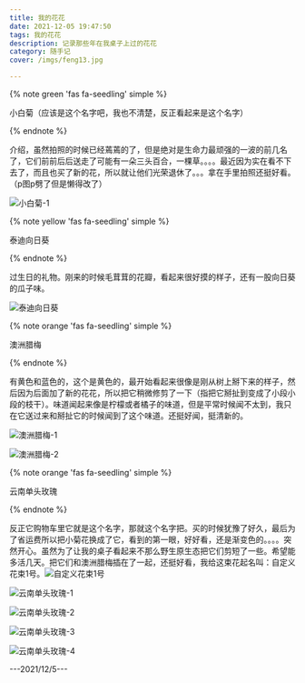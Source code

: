 ```yaml
---
title: 我的花花
date: 2021-12-05 19:47:50
tags: 我的花花
description: 记录那些年在我桌子上过的花花
category: 随手记
cover: /imgs/feng13.jpg

---
```


{% note green 'fas fa-seedling' simple %}

小白菊（应该是这个名字吧，我也不清楚，反正看起来是这个名字）

{% endnote %}

介绍，虽然拍照的时候已经蔫蔫的了，但是绝对是生命力最顽强的一波的前几名了，它们前前后后送走了可能有一朵三头百合，一棵草。。。。最近因为实在看不下去了，而且也买了新的花，所以就让他们光荣退休了。。。拿在手里拍照还挺好看。（p图p劈了但是懒得改了）

![小白菊-1](小白菊-1.jpg)

{% note yellow 'fas fa-seedling' simple %}

泰迪向日葵

{% endnote %}

过生日的礼物。刚来的时候毛茸茸的花瓣，看起来很好摸的样子，还有一股向日葵的瓜子味。

![泰迪向日葵](泰迪向日葵.jpg)

{% note orange 'fas fa-seedling' simple %}

澳洲腊梅

{% endnote %}

有黄色和蓝色的，这个是黄色的，最开始看起来很像是刚从树上掰下来的样子，然后因为后面加了新的花花，所以把它稍微修剪了一下（指把它掰扯到变成了小段小段的枝干）。味道闻起来像是柠檬或者橘子的味道，但是平常时候闻不太到，我只在它送过来和掰扯它的时候闻到了这个味道。还挺好闻，挺清新的。

![澳洲腊梅-1](澳洲腊梅-1.jpg)

![澳洲腊梅-2](澳洲腊梅-2.jpg)

{% note orange 'fas fa-seedling' simple %}

云南单头玫瑰

{% endnote %}

反正它购物车里它就是这个名字，那就这个名字把。买的时候犹豫了好久，最后为了省运费所以把小菊花换成了它，看到的第一眼，好好看，还是渐变色的。。。。突然开心。虽然为了让我的桌子看起来不那么野生原生态把它们剪短了一些。希望能多活几天。把它们和澳洲腊梅插在了一起，还挺好看，我给这束花起名叫：自定义花束1号。![自定义花束1号](自定义花束1号.jpg)

![云南单头玫瑰-1](云南单头玫瑰-1.jpg)

![云南单头玫瑰-2](云南单头玫瑰-2.jpg)

![云南单头玫瑰-3](云南单头玫瑰-3.jpg)

![云南单头玫瑰-4](云南单头玫瑰-4.jpg)

---2021/12/5---
